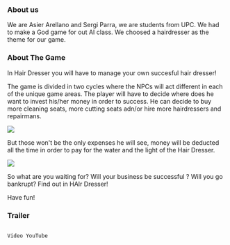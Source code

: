 ### About us



We are Asier Arellano and Sergi Parra, we are students from UPC. We had to make a God game for out AI class. We choosed a hairdresser as the theme for our game.


### About The Game



In Hair Dresser you will have to manage your own succesful hair dresser!

The game is divided in two cycles where the NPCs will act different in each of the unique game areas.
The player will have to decide where does he want to invest his/her money in order to success. He can decide to buy more cleaning seats, more cutting seats adn/or hire more hairdressers and repairmans.


![](https://imgur.com/ZRYbdSt.png)


But those won't be the only expenses he will see, money will be deducted all the time in order to pay for the water and the light of the Hair Dresser.

![](https://imgur.com/hFd4hpr.png)

So what are you waiting for? Will your business be successful ? Will you go bankrupt? Find out in HAIr Dresser!

Have fun!


### Trailer

``` Markdown

Video YouTube

```
